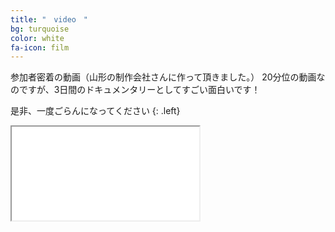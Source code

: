 ```yaml
---
title: "　video　"
bg: turquoise
color: white
fa-icon: film
---
```


参加者密着の動画（山形の制作会社さんに作って頂きました。）
20分位の動画なのですが、3日間のドキュメンタリーとしてすごい面白いです！

是非、一度ごらんになってください
{: .left}

<div class="icontain"><iframe src="//www.youtube.com/embed/r3jPaVQaChU" allowfullscreen></iframe></div>



